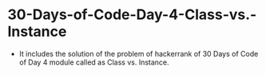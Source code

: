 # 30-Days-of-Code-Day-4-Class-vs.-Instance
- It includes the solution of the problem of hackerrank of 30 Days of Code of Day 4 module called as Class vs. Instance.
